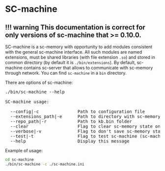# SC-machine

!!! warning
    This documentation is correct for only versions of sc-machine that >= 0.10.0.
---

SC-machine is a sc-memory with opportunity to add modules consistent with the general sc-machine interface. All such 
modules are named extensions, must be shared libraries (with file extension `.so`) and stored in common directory 
(by default it is `./bin/extensions`). By default, sc-machine contains sc-server that allows to communicate with 
sc-memory through network. You can find `sc-machine` in a `bin` directory.

There are options of sc-machine:

<pre>
./bin/sc-machine --help

SC-machine usage:

  --config|-c               Path to configuration file
  --extensions_path|-e      Path to directory with sc-memory extensions
  --repo_path|-r            Path to kb.bin folder
  --clear                   Flag to clear sc-memory state on initialize
  --verbose|-v              Flag to don't save sc-memory state on shutdown
  --test|-t                 Flag to test sc-machine (sc-machine with this option runs and stops)
  --help                    Display this message
</pre>

Example of usage:

```sh
cd sc-machine
./bin/sc-machine -c ./sc-machine.ini
```
